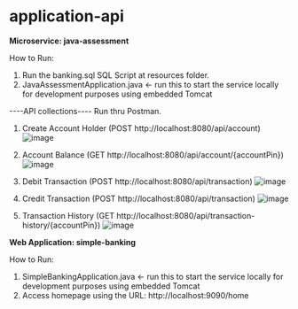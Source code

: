 # application-api

**Microservice: java-assessment**

How to Run:

1. Run the banking.sql SQL Script at resources folder.
2. JavaAssessmentApplication.java <- run this to start the service locally for development purposes using embedded Tomcat

----API collections----
Run thru Postman.

1. Create Account Holder (POST http://localhost:8080/api/account)
![image](https://user-images.githubusercontent.com/69787232/160737620-a813e243-76fe-4921-9f94-a9c2975fb1cd.png)

2. Account Balance (GET http://localhost:8080/api/account/{accountPin})
![image](https://user-images.githubusercontent.com/69787232/160737685-d198c235-e372-4d3c-9d7b-2f407bb8effb.png)

3. Debit Transaction (POST http://localhost:8080/api/transaction)
![image](https://user-images.githubusercontent.com/69787232/160737734-fe811195-c8eb-4df5-bd25-41aff217b396.png)

4. Credit Transaction (POST http://localhost:8080/api/transaction)
![image](https://user-images.githubusercontent.com/69787232/160737784-e45dc1e6-947d-4a79-8b86-75f024f5ed77.png)

5. Transaction History (GET http://localhost:8080/api/transaction-history/{accountPin})
![image](https://user-images.githubusercontent.com/69787232/160738089-36eb88ab-bdf5-4432-8891-8e021f2314f5.png)

**Web Application: simple-banking**

How to Run:

1. SimpleBankingApplication.java <- run this to start the service locally for development purposes using embedded Tomcat
2. Access homepage using the URL: http://localhost:9090/home
